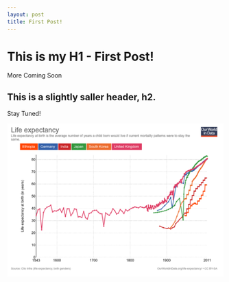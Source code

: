 ```yaml
---
layout: post
title: First Post!
---
```


# This is my H1 - First Post!

More Coming Soon

## This is a slightly saller header, h2.  

Stay Tuned!

![](/images/life-expectancy.png)